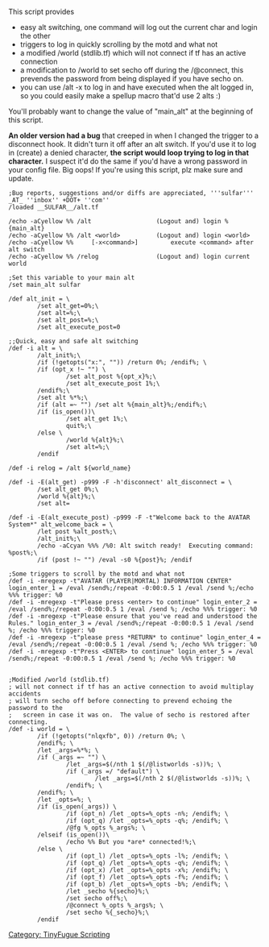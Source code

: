 This script provides

-   easy alt switching, one command will log out the current char and
    login the other
-   triggers to log in quickly scrolling by the motd and what not
-   a modified /world (stdlib.tf) which will not connect if tf has an
    active connection
-   a modification to /world to set secho off during the /@connect, this
    prevends the password from being displayed if you have secho on.
-   you can use /alt -x<command> <alt> to log in <alt> and have
    <command> executed when the alt logged in, so you could easily make
    a spellup macro that'd use 2 alts :)

You'll probably want to change the value of "main_alt" at the beginning
of this script.

<B>An older version had a bug</B> that creeped in when I changed the
trigger to a disconnect hook. It didn't turn it off after an alt switch.
If you'd use it to log in (create) a denied character, <B>the script
would loop trying to log in that character.</B> I suspect it'd do the
same if you'd have a wrong password in your config file. Big oops! If
you're using this script, plz make sure and update.

    ;Bug reports, suggestions and/or diffs are appreciated, '''sulfar''' _AT_ ''inbox'' +DOT+ ''com''
    /loaded __SULFAR__/alt.tf

    /echo -aCyellow %% /alt                  (Logout and) login %{main_alt}
    /echo -aCyellow %% /alt <world>          (Logout and) login <world>
    /echo -aCyellow %%     [-x<command>]         execute <command> after alt switch
    /echo -aCyellow %% /relog                (Logout and) login current world

    ;Set this variable to your main alt
    /set main_alt sulfar

    /def alt_init = \
            /set alt_get=0%;\
            /set alt=%;\
            /set alt_post=%;\
            /set alt_execute_post=0

    ;;Quick, easy and safe alt switching
    /def -i alt = \
            /alt_init%;\
            /if (!getopts("x:", "")) /return 0%; /endif%; \
            /if (opt_x !~ "") \
                    /set alt_post %{opt_x}%;\
                    /set alt_execute_post 1%;\
            /endif%;\
            /set alt %*%;\
            /if (alt =~ "") /set alt %{main_alt}%;/endif%;\
            /if (is_open())\
                    /set alt_get 1%;\
                    quit%;\
            /else \
                    /world %{alt}%;\
                    /set alt=%;\
            /endif

    /def -i relog = /alt ${world_name}

    /def -i -E(alt_get) -p999 -F -h'disconnect' alt_disconnect = \
            /set alt_get 0%;\
            /world %{alt}%;\
            /set alt=

    /def -i -E(alt_execute_post) -p999 -F -t"Welcome back to the AVATAR System*" alt_welcome_back = \
            /let post %alt_post%;\
            /alt_init%;\
            /echo -aCcyan %%% /%0: Alt switch ready!  Executing command: %post%;\
            /if (post !~ "") /eval -s0 %{post}%; /endif

    ;Some triggers to scroll by the motd and what not
    /def -i -mregexp -t"AVATAR (PLAYER|MORTAL) INFORMATION CENTER" login_enter_1 = /eval /send%;/repeat -0:00:0.5 1 /eval /send %;/echo %%% trigger: %0
    /def -i -mregexp -t"Please press <enter> to continue" login_enter_2 = /eval /send%;/repeat -0:00:0.5 1 /eval /send %; /echo %%% trigger: %0
    /def -i -mregexp -t"Please ensure that you've read and understood the Rules." login_enter_3 = /eval /send%;/repeat -0:00:0.5 1 /eval /send %; /echo %%% trigger: %0
    /def -i -mregexp -t"please press *RETURN* to continue" login_enter_4 = /eval /send%;/repeat -0:00:0.5 1 /eval /send %; /echo %%% trigger: %0
    /def -i -mregexp -t"Press <ENTER> to continue" login_enter_5 = /eval /send%;/repeat -0:00:0.5 1 /eval /send %; /echo %%% trigger: %0


    ;Modified /world (stdlib.tf)
    ; will not connect if tf has an active connection to avoid multiplay accidents
    ; will turn secho off before connecting to prevend echoing the password to the
    ;   screen in case it was on.  The value of secho is restored after connecting.
    /def -i world = \
            /if (!getopts("nlqxfb", 0)) /return 0%; \
            /endif%; \
            /let _args=%*%; \
            /if (_args =~ "") \
                    /let _args=$(/nth 1 $(/@listworlds -s))%; \
                    /if (_args =/ "default") \
                            /let _args=$(/nth 2 $(/@listworlds -s))%; \
                    /endif%; \
            /endif%; \
            /let _opts=%; \
            /if (is_open(_args)) \
                    /if (opt_n) /let _opts=%_opts -n%; /endif%; \
                    /if (opt_q) /let _opts=%_opts -q%; /endif%; \
                    /@fg %_opts %_args%; \
            /elseif (is_open())\
                    /echo %% But you *are* connected!%;\
            /else \
                    /if (opt_l) /let _opts=%_opts -l%; /endif%; \
                    /if (opt_q) /let _opts=%_opts -q%; /endif%; \
                    /if (opt_x) /let _opts=%_opts -x%; /endif%; \
                    /if (opt_f) /let _opts=%_opts -f%; /endif%; \
                    /if (opt_b) /let _opts=%_opts -b%; /endif%; \
                    /let _secho %{secho}%;\
                    /set secho off%;\
                    /@connect %_opts %_args%; \
                    /set secho %{_secho}%;\
            /endif

[Category: TinyFugue
Scripting](Category:_TinyFugue_Scripting "wikilink")
